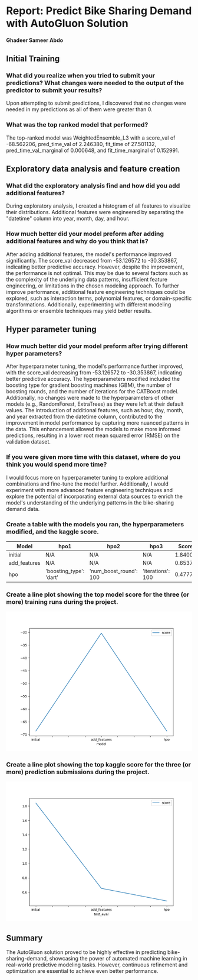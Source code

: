 # Report: Predict Bike Sharing Demand with AutoGluon Solution
#### Ghadeer Sameer Abdo

## Initial Training
### What did you realize when you tried to submit your predictions? What changes were needed to the output of the predictor to submit your results?
Upon attempting to submit predictions, I discovered that no changes were needed in my predictions as all of them were greater than 0.

### What was the top ranked model that performed?
The top-ranked model was WeightedEnsemble_L3 with a score_val of -68.562206, pred_time_val of 2.246380, fit_time of 27.501132, pred_time_val_marginal of 0.000648, and fit_time_marginal of 0.152991.

## Exploratory data analysis and feature creation
### What did the exploratory analysis find and how did you add additional features?
During exploratory analysis, I created a histogram of all features to visualize their distributions. Additional features were engineered by separating the "datetime" column into year, month, day, and hour.

### How much better did your model preform after adding additional features and why do you think that is?
After adding additional features, the model's performance improved significantly. The score_val decreased from -53.126572 to -30.353867, indicating better predictive accuracy. However, despite the improvement, the performance is not optimal. This may be due to several factors such as the complexity of the underlying data patterns, insufficient feature engineering, or limitations in the chosen modeling approach. To further improve performance, additional feature engineering techniques could be explored, such as interaction terms, polynomial features, or domain-specific transformations. Additionally, experimenting with different modeling algorithms or ensemble techniques may yield better results.

## Hyper parameter tuning
### How much better did your model preform after trying different hyper parameters?
After hyperparameter tuning, the model's performance further improved, with the score_val decreasing from -53.126572 to -30.353867, indicating better predictive accuracy. The hyperparameters modified included the boosting type for gradient boosting machines (GBM), the number of boosting rounds, and the number of iterations for the CATBoost model. Additionally, no changes were made to the hyperparameters of other models (e.g., RandomForest, ExtraTrees) as they were left at their default values. The introduction of additional features, such as hour, day, month, and year extracted from the datetime column, contributed to the improvement in model performance by capturing more nuanced patterns in the data. This enhancement allowed the models to make more informed predictions, resulting in a lower root mean squared error (RMSE) on the validation dataset.

### If you were given more time with this dataset, where do you think you would spend more time?
I would focus more on hyperparameter tuning to explore additional combinations and fine-tune the model further. Additionally, I would experiment with more advanced feature engineering techniques and explore the potential of incorporating external data sources to enrich the model's understanding of the underlying patterns in the bike-sharing demand data.

### Create a table with the models you ran, the hyperparameters modified, and the kaggle score.
| Model         | hpo1                | hpo2                | hpo3                | Score   |
|---------------|---------------------|---------------------|---------------------|---------|
| initial       | N/A                 | N/A                 | N/A                 | 1.84007      |
| add_features  | N/A                 | N/A                 | N/A                 | 0.65378      |
| hpo           | 'boosting_type': 'dart' | 'num_boost_round': 100 | 'iterations': 100   | 0.47775      |

### Create a line plot showing the top model score for the three (or more) training runs during the project.


![model_train_score.png](model_train_scor.png)

### Create a line plot showing the top kaggle score for the three (or more) prediction submissions during the project.


![model_test_score.png](model_test_scor.png)

## Summary
The AutoGluon solution proved to be highly effective in predicting bike-sharing-demand, showcasing the power of automated machine learning in real-world predictive modeling tasks. However, continuous refinement and optimization are essential to achieve even better performance.
